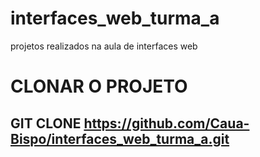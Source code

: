 # interfaces_web_turma_a
projetos realizados na aula de interfaces web

# CLONAR O PROJETO

## GIT CLONE https://github.com/Caua-Bispo/interfaces_web_turma_a.git


